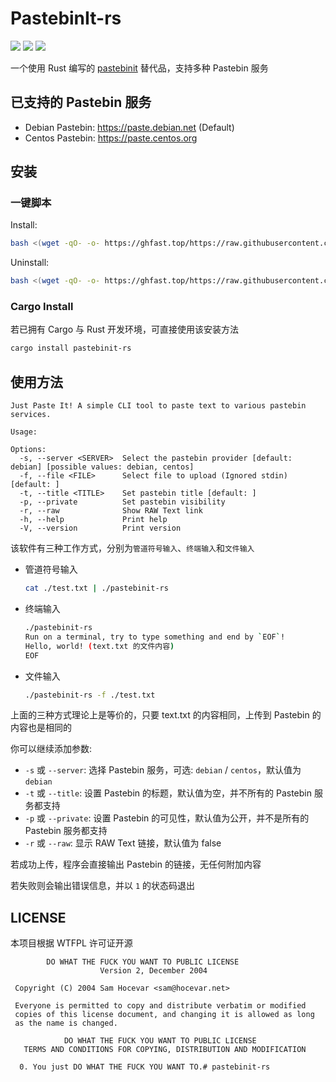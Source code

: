 # PastebinIt-rs

![](https://hitscounter.dev/api/hit?url=https%3A%2F%2Fgithub.com%2Frsbench%2Frsbench&label=&icon=github&color=%23160d27) ![](https://img.shields.io/crates/v/pastebinit-rs) ![](https://tokei.rs/b1/github/GenshinMinecraft/pastebinit-rs)

一个使用 Rust 编写的 [pastebinit](https://github.com/skorokithakis/pastebinit) 替代品，支持多种 Pastebin 服务

## 已支持的 Pastebin 服务

- Debian Pastebin: https://paste.debian.net (Default)
- Centos Pastebin: https://paste.centos.org

## 安装

### 一键脚本

Install:

```bash
bash <(wget -qO- -o- https://ghfast.top/https://raw.githubusercontent.com/GenshinMinecraft/pastebinit-rs/refs/heads/main/install.sh)
```

Uninstall:

```bash
bash <(wget -qO- -o- https://ghfast.top/https://raw.githubusercontent.com/GenshinMinecraft/pastebinit-rs/refs/heads/main/install.sh) uninstall
```

### Cargo Install

若已拥有 Cargo 与 Rust 开发环境，可直接使用该安装方法

```bash
cargo install pastebinit-rs
```

## 使用方法

```
Just Paste It! A simple CLI tool to paste text to various pastebin services.

Usage: 

Options:
  -s, --server <SERVER>  Select the pastebin provider [default: debian] [possible values: debian, centos]
  -f, --file <FILE>      Select file to upload (Ignored stdin) [default: ]
  -t, --title <TITLE>    Set pastebin title [default: ]
  -p, --private          Set pastebin visibility
  -r, --raw              Show RAW Text link
  -h, --help             Print help
  -V, --version          Print version
```

该软件有三种工作方式，分别为`管道符号输入`、`终端输入`和`文件输入`

- 管道符号输入
    ```bash
    cat ./test.txt | ./pastebinit-rs
    ```
- 终端输入
    ```bash
    ./pastebinit-rs
    Run on a terminal, try to type something and end by `EOF`!
    Hello, world! (text.txt 的文件内容)
    EOF
    ```
- 文件输入
    ```bash
    ./pastebinit-rs -f ./test.txt
    ```

上面的三种方式理论上是等价的，只要 text.txt 的内容相同，上传到 Pastebin 的内容也是相同的

你可以继续添加参数:

- `-s` 或 `--server`: 选择 Pastebin 服务，可选: `debian` / `centos`，默认值为 `debian`
- `-t` 或 `--title`: 设置 Pastebin 的标题，默认值为空，并不所有的 Pastebin 服务都支持
- `-p` 或 `--private`: 设置 Pastebin 的可见性，默认值为公开，并不是所有的 Pastebin 服务都支持
- `-r` 或 `--raw`: 显示 RAW Text 链接，默认值为 false

若成功上传，程序会直接输出 Pastebin 的链接，无任何附加内容

若失败则会输出错误信息，并以 `1` 的状态码退出

## LICENSE

本项目根据 WTFPL 许可证开源

```
        DO WHAT THE FUCK YOU WANT TO PUBLIC LICENSE 
                    Version 2, December 2004 

 Copyright (C) 2004 Sam Hocevar <sam@hocevar.net> 

 Everyone is permitted to copy and distribute verbatim or modified 
 copies of this license document, and changing it is allowed as long 
 as the name is changed. 

            DO WHAT THE FUCK YOU WANT TO PUBLIC LICENSE 
   TERMS AND CONDITIONS FOR COPYING, DISTRIBUTION AND MODIFICATION 

  0. You just DO WHAT THE FUCK YOU WANT TO.# pastebinit-rs
